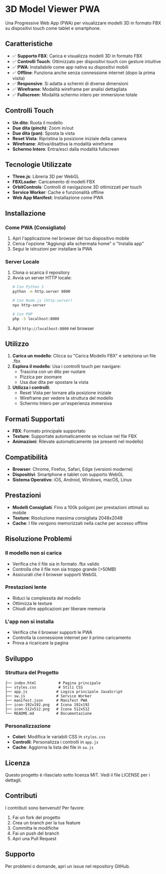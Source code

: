 # 3D Model Viewer PWA

Una Progressive Web App (PWA) per visualizzare modelli 3D in formato FBX su dispositivi touch come tablet e smartphone.

## Caratteristiche

- ✅ **Supporto FBX**: Carica e visualizza modelli 3D in formato FBX
- ✅ **Controlli Touch**: Ottimizzato per dispositivi touch con gesture intuitive
- ✅ **PWA**: Installabile come app nativa su dispositivi mobili
- ✅ **Offline**: Funziona anche senza connessione internet (dopo la prima visita)
- ✅ **Responsive**: Si adatta a schermi di diverse dimensioni
- ✅ **Wireframe**: Modalità wireframe per analisi dettagliata
- ✅ **Fullscreen**: Modalità schermo intero per immersione totale

## Controlli Touch

- **Un dito**: Ruota il modello
- **Due dita (pinch)**: Zoom in/out
- **Due dita (pan)**: Sposta la vista
- **Reset Vista**: Ripristina la posizione iniziale della camera
- **Wireframe**: Attiva/disattiva la modalità wireframe
- **Schermo Intero**: Entra/esci dalla modalità fullscreen

## Tecnologie Utilizzate

- **Three.js**: Libreria 3D per WebGL
- **FBXLoader**: Caricamento di modelli FBX
- **OrbitControls**: Controlli di navigazione 3D ottimizzati per touch
- **Service Worker**: Cache e funzionalità offline
- **Web App Manifest**: Installazione come PWA

## Installazione

### Come PWA (Consigliato)

1. Apri l'applicazione nel browser del tuo dispositivo mobile
2. Cerca l'opzione "Aggiungi alla schermata home" o "Installa app"
3. Segui le istruzioni per installare la PWA

### Server Locale

1. Clona o scarica il repository
2. Avvia un server HTTP locale:
   ```bash
   # Con Python 3
   python -m http.server 8000
   
   # Con Node.js (http-server)
   npx http-server
   
   # Con PHP
   php -S localhost:8000
   ```
3. Apri `http://localhost:8000` nel browser

## Utilizzo

1. **Carica un modello**: Clicca su "Carica Modello FBX" e seleziona un file .fbx
2. **Esplora il modello**: Usa i controlli touch per navigare:
   - Trascina con un dito per ruotare
   - Pizzica per zoomare
   - Usa due dita per spostare la vista
3. **Utilizza i controlli**: 
   - Reset Vista per tornare alla posizione iniziale
   - Wireframe per vedere la struttura del modello
   - Schermo Intero per un'esperienza immersiva

## Formati Supportati

- **FBX**: Formato principale supportato
- **Texture**: Supportate automaticamente se incluse nel file FBX
- **Animazioni**: Rilevate automaticamente (se presenti nel modello)

## Compatibilità

- **Browser**: Chrome, Firefox, Safari, Edge (versioni moderne)
- **Dispositivi**: Smartphone e tablet con supporto WebGL
- **Sistema Operativo**: iOS, Android, Windows, macOS, Linux

## Prestazioni

- **Modelli Consigliati**: Fino a 100k poligoni per prestazioni ottimali su mobile
- **Texture**: Risoluzione massima consigliata 2048x2048
- **Cache**: I file vengono memorizzati nella cache per accesso offline

## Risoluzione Problemi

### Il modello non si carica
- Verifica che il file sia in formato .fbx valido
- Controlla che il file non sia troppo grande (>50MB)
- Assicurati che il browser supporti WebGL

### Prestazioni lente
- Riduci la complessità del modello
- Ottimizza le texture
- Chiudi altre applicazioni per liberare memoria

### L'app non si installa
- Verifica che il browser supporti le PWA
- Controlla la connessione internet per il primo caricamento
- Prova a ricaricare la pagina

## Sviluppo

### Struttura del Progetto
```
├── index.html          # Pagina principale
├── styles.css          # Stili CSS
├── app.js             # Logica principale JavaScript
├── sw.js              # Service Worker
├── manifest.json      # Manifest PWA
├── icon-192x192.png   # Icona 192x192
├── icon-512x512.png   # Icona 512x512
└── README.md          # Documentazione
```

### Personalizzazione

- **Colori**: Modifica le variabili CSS in `styles.css`
- **Controlli**: Personalizza i controlli in `app.js`
- **Cache**: Aggiorna la lista dei file in `sw.js`

## Licenza

Questo progetto è rilasciato sotto licenza MIT. Vedi il file LICENSE per i dettagli.

## Contributi

I contributi sono benvenuti! Per favore:
1. Fai un fork del progetto
2. Crea un branch per la tua feature
3. Committa le modifiche
4. Fai un push del branch
5. Apri una Pull Request

## Supporto

Per problemi o domande, apri un issue nel repository GitHub.